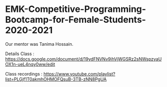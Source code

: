 # EMK-Competitive-Programming-Bootcamp-for-Female-Students-2020-2021
Our mentor was Tanima Hossain.
 
Details Class : https://docs.google.com/document/d/19ydFNVNv9ihVjWGSRz2sNWspzyaUOX1n-ueL4nqy0ww/edit
              
Class recordings : https://www.youtube.com/playlist?list=PLGjf1T0akmhOHMOFQsuB-3TB-zNN8PgUA

